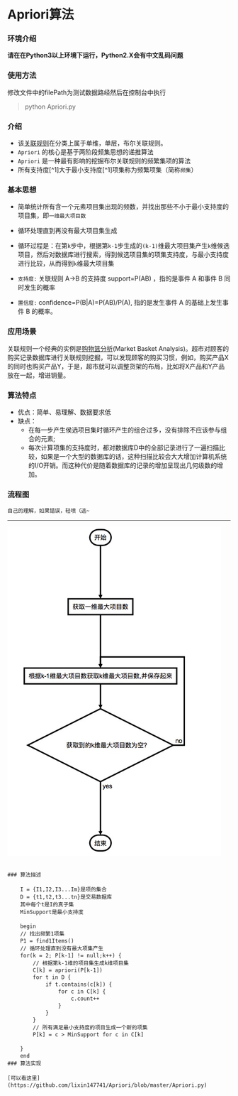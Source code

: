 # Apriori算法
### 环境介绍
**请在在Python3以上环境下运行，Python2.X会有中文乱码问题**
### 使用方法
修改文件中的filePath为测试数据路经然后在控制台中执行

> python Apriori.py 


### 介绍
- 该[关联规则](https://zh.wikipedia.org/wiki/%E5%85%B3%E8%81%94%E5%BC%8F%E8%A7%84%E5%88%99)在分类上属于单维，单层，布尔关联规则。
- `Apriori` 的核心是基于两阶段频集思想的递推算法
- `Apriori` 是一种最有影响的挖掘布尔关联规则的频繁集项的算法
- 所有支持度[^1]大于最小支持度[^1]项集称为频繁项集（简称`频集`）

### 基本思想 
- 简单统计所有含一个元素项目集出现的频数，并找出那些不小于最小支持度的项目集，即`一维最大项目数`
- 循环处理直到再没有最大项目集生成
- 循环过程是：在第`k`步中，根据第`k-1`步生成的`(k-1)`维最大项目集产生`k`维候选项目，然后对数据库进行搜索，得到候选项目集的项集支持度，与最小支持度进行比较，从而得到`k`维最大项目集

- `支持度:` 关联规则 A->B 的支持度 support=P(AB) ，指的是事件 A 和事件 B 同时发生的概率
- `置信度:` confidence=P(B|A)=P(AB)/P(A), 指的是发生事件 A 的基础上发生事件 B 的概率。

### 应用场景
关联规则一个经典的实例是[购物篮分析](http://baike.baidu.com/view/7357329.htm)(Market Basket Analysis)。超市对顾客的购买记录数据库进行关联规则挖掘，可以发现顾客的购买习惯，例如，购买产品X的同时也购买产品Y，于是，超市就可以调整货架的布局，比如将X产品和Y产品放在一起，增进销量。

### 算法特点
- 优点：简单、易理解、数据要求低
- 缺点：
	- 在每一步产生侯选项目集时循环产生的组合过多，没有排除不应该参与组合的元素;
	- 每次计算项集的支持度时，都对数据库D中的全部记录进行了一遍扫描比较，如果是一个大型的数据库的话，这种扫描比较会大大增加计算机系统的I/O开销。而这种代价是随着数据库的记录的增加呈现出几何级数的增加。
	
### 流程图
`自己的理解，如果错误，轻喷（逃~`

----
![fdsf](1.png)


```
	
### 算法描述

	I = {I1,I2,I3...Im}是项的集合
	D = {t1,t2,t3...tn}是交易数据库
	其中每个t是I的真子集
	MinSupport是最小支持度
	
	begin
	// 找出频繁1项集
	P1 = find1Items()
	// 循环处理直到没有最大项集产生
	for(k = 2; P[k-1] != null;k++) {
		// 根据第k-1维的项目集生成k维项目集
		C[k] = apriori(P[k-1])
		for t in D {
			if t.contains(c[k]) {
				for c in C[k] {
					c.count++
				}
			}		
		}
		// 所有满足最小支持度的项目生成一个新的项集
		P[k] = c > MinSupport for c in C[k]
	
	}
	end
### 算法实现

[可以看这里](https://github.com/lixin147741/Apriori/blob/master/Apriori.py)
	
	
	


